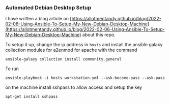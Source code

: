 ### Automated Debian Desktop Setup

I have written a blog article on
[https://allotmentandy.github.io/blog/2022-02-06-Using-Ansible-To-Setup-My-New-Debian-Desktop-Machine](https://allotmentandy.github.io/blog/2022-02-06-Using-Ansible-To-Setup-My-New-Debian-Desktop-Machine) about this repo.

To setup it up, change the ip address in `hosts` and install the ansible galaxy collection modules for a2enmod for apache with the command

```
ansible-galaxy collection install community.general
```

To run 
```
ansible-playbook -i hosts workstation.yml --ask-become-pass --ask-pass 
```


on the  machine install sshpass to allow access and setup the key

```
apt-get install sshpass
```
